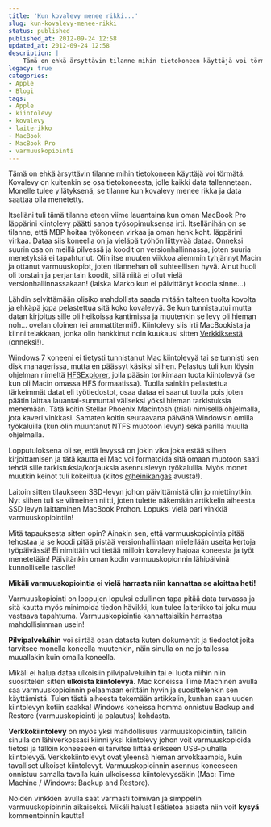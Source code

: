 ```yaml
---
title: 'Kun kovalevy menee rikki...'
slug: kun-kovalevy-menee-rikki
status: published
published_at: 2012-09-24 12:58
updated_at: 2012-09-24 12:58
description: |
    Tämä on ehkä ärsyttävin tilanne mihin tietokoneen käyttäjä voi törmätä. Kovalevy on kuitenkin se osa tietokoneesta, jolle kaikki data tallennetaan. Monelle tulee yllätyksenä, se tilanne kun kovalevy menee rikka ja data saattaa olla menetetty. Itselläni tuli tämä tilanne eteen viime lauantaina kun oman MacBook Pro läppärini kiintolevy päätti sanoa työsopimuksensa irti. Itsellänihän on se tilanne,… Jatka lukemista Kun kovalevy menee rikki…
legacy: true
categories:
- Apple
- Blogi
tags:
- Apple
- kiintolevy
- kovalevy
- laiterikko
- MacBook
- MacBook Pro
- varmuuskopiointi
---
```


<p>Tämä on ehkä ärsyttävin tilanne mihin tietokoneen käyttäjä voi törmätä. Kovalevy on kuitenkin se osa tietokoneesta, jolle kaikki data tallennetaan. Monelle tulee yllätyksenä, se tilanne kun kovalevy menee rikka ja data saattaa olla menetetty.</p>
<p>Itselläni tuli tämä tilanne eteen viime lauantaina kun oman MacBook Pro läppärini kiintolevy päätti sanoa työsopimuksensa irti. Itsellänihän on se tilanne, että MBP hoitaa työkoneen virkaa ja oman henk.koht. läppärini virkaa. Dataa siis koneella on ja vieläpä työhön liittyvää dataa. Onneksi suurin osa on meillä pilvessä ja koodit on versionhallinnassa, joten suuria menetyksiä ei tapahtunut. Olin itse muuten viikkoa aiemmin tyhjännyt Macin ja ottanut varmuuskopiot, joten tilannehan oli suhteellisen hyvä. Ainut huoli oli torstain ja perjantain koodit, sillä niitä ei ollut vielä versionhallinnassakaan! (laiska Marko kun ei päivittänyt koodia sinne&#8230;)</p>
<p><!--more--></p>
<p>Lähdin selvittämään olisiko mahdollista saada mitään talteen tuolta kovolta ja ehkäpä jopa pelastettua sitä koko kovalevyä. Se kun tunnistautui mutta datan kirjoitus sille oli heikoissa kantimissa ja muutenkin se levy oli hieman noh&#8230; ovelan oloinen (ei ammattitermi!). Kiintolevy siis irti MacBookista ja kiinni telakkaan, jonka olin hankkinut noin kuukausi sitten <a href="http://www.verkkokauppa.com/fi/product/48273/dfdvn" target="_blank">Verkkiksestä</a> (onneksi!).</p>
<p>Windows 7 koneeni ei tietysti tunnistanut Mac kiintolevyä tai se tunnisti sen disk managerissa, mutta en päässyt käsiksi siihen. Pelastus tuli kun löysin ohjelman nimeltä <a href="http://www.catacombae.org/hfsx.html" target="_blank">HFSExplorer</a>, jolla pääsin tonkimaan tuota kiintolevyä (se kun oli Macin omassa HFS formaatissa). Tuolla sainkin pelastettua tärkeimmät datat eli työtiedostot, osaa dataa ei saanut tuolla pois joten päätin laittaa lauantai-sunnuntai väliseksi yöksi hieman tarkistuksia menemään. Tätä koitin Stellar Phoenix Macintosh (trial) nimisellä ohjelmalla, jota kaveri vinkkasi. Samaten koitin seuraavana päivänä Windowsin omilla työkaluilla (kun olin muuntanut NTFS muotoon levyn) sekä parilla muulla ohjelmalla.</p>
<p>Lopputuloksena oli se, että levyssä on jokin vika joka estää siihen kirjoittamisen ja tätä kautta ei Mac voi formatoida sitä omaan muotoon saati tehdä sille tarkistuksia/korjauksia asennuslevyn työkaluilla. Myös monet muutkin keinot tuli kokeiltua (kiitos <a href="http://twitter.com/heinikangas" target="_blank">@heinikangas</a> avusta!).</p>
<p>Laitoin sitten tilaukseen SSD-levyn johon päivittämistä olin jo miettinytkin. Nyt siihen tuli se viimeinen niitti, joten tulette näkemään artikkelin aiheesta SSD levyn laittaminen MacBook Prohon. Lopuksi vielä pari vinkkiä varmuuskopiointiin!</p>
<p>Mitä tapauksesta sitten opin? Ainakin sen, että varmuuskopiointia pitää tehostaa ja se koodi pitää pistää versionhallintaan mielellään useita kertoja työpäivässä! Ei nimittäin voi tietää milloin kovalevy hajoaa koneesta ja työt menetetään! Päivitänkin oman kodin varmuuskopionnin lähipäivinä kunnolliselle tasolle!</p>
<p><strong>Mikäli varmuuskopiointia ei vielä harrasta niin kannattaa se aloittaa heti!</strong></p>
<p>Varmuuskopiointi on loppujen lopuksi edullinen tapa pitää data turvassa ja sitä kautta myös minimoida tiedon hävikki, kun tulee laiterikko tai joku muu vastaava tapahtuma. Varmuuskopiointia kannattaisikin harrastaa mahdollisimman usein!</p>
<p><strong>Pilvipalveluihin</strong> voi siirtää osan datasta kuten dokumentit ja tiedostot joita tarvitsee monella koneella muutenkin, näin sinulla on ne jo tallessa muuallakin kuin omalla koneella.</p>
<p>Mikäli ei halua dataa ulkoisiin pilvipalveluihin tai ei luota niihin niin suosittelen sitten <strong>ulkoista kiintolevyä</strong>. Mac koneissa Time Machinen avulla saa varmuuskopioinnin pelaamaan erittäin hyvin ja suosittelenkin sen käyttämistä. Tulen tästä aiheesta tekemään artikkelin, kunhan saan uuden kiintolevyn kotiin saakka! Windows koneissa homma onnistuu Backup and Restore (varmuuskopiointi ja palautus) kohdasta.</p>
<p><strong>Verkkokiintolevy</strong> on myös yksi mahdollisuus varmuuskopiointiin, tällöin sinulla on lähiverkossasi kiinni yksi kiintolevy johon voit varmuuskopioida tietosi ja tällöin koneeseen ei tarvitse liittää erikseen USB-piuhalla kiintolevyä. Verkkokiintolevyt ovat yleensä hieman arvokkaampia, kuin tavalliset ulkoiset kiintolevyt. Varmuuskopioinnin asennus koneeseen onnistuu samalla tavalla kuin ulkoisessa kiintolevyssäkin (Mac: Time Machine / Windows: Backup and Restore).</p>
<p>Noiden vinkkien avulla saat varmasti toimivan ja simppelin varmuuskopioinnin aikaiseksi. Mikäli haluat lisätietoa asiasta niin voit <strong>kysyä</strong> kommentoinnin kautta!</p>